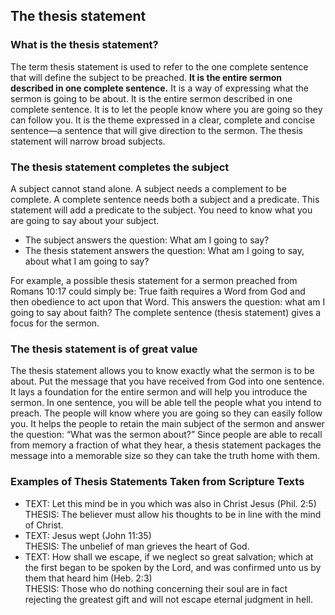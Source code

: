 ## The thesis statement

### What is the thesis statement?

The term thesis statement is used to refer to the one complete sentence that will define the subject to be preached. **It is the entire sermon described in one complete sentence.** It is a way of expressing what the sermon is going to be about. It is the entire sermon described in one complete sentence. It is to let the people know where you are going so they can follow you. It is the theme expressed in a clear, complete and concise sentence—a sentence that will give direction to the sermon. The thesis statement will narrow broad subjects.

### The thesis statement completes the subject

A subject cannot stand alone. A subject needs a complement to be complete. A complete sentence needs both a subject and a predicate. This statement will add a predicate to the subject. You need to know what you are going to say about your subject.

* The subject answers the question: What am I going to say?
* The thesis statement answers the question: What am I going to say, about what I am going to say?

For example, a possible thesis statement for a sermon preached from Romans 10:17 could simply be: True faith requires a Word from God and then obedience to act upon that Word. This answers the question: what am I going to say about faith? The complete sentence (thesis statement) gives a focus for the sermon.

### The thesis statement is of great value

The thesis statement allows you to know exactly what the sermon is to be about. Put the message that you have received from God into one sentence. It lays a foundation for the entire sermon and will help you introduce the sermon. In one sentence, you will be able tell the people what you intend to preach. The people will know where you are going so they can easily follow you. It helps the people to retain the main subject of the sermon and answer the question: “What was the sermon about?” Since people are able to recall from memory a fraction of what they hear, a thesis statement packages the message into a memorable size so they can take the truth home with them.

### Examples of Thesis Statements Taken from Scripture Texts

* TEXT: Let this mind be in you which was also in Christ Jesus (Phil. 2:5)  
	THESIS: The believer must allow his thoughts to be in line with the mind of Christ.
* TEXT: Jesus wept (John 11:35)  
	THESIS: The unbelief of man grieves the heart of God.
* TEXT: How shall we escape, if we neglect so great salvation; which at the first began to be spoken by the Lord, and was confirmed unto us by them that heard him (Heb. 2:3)  
	THESIS: Those who do nothing concerning their soul are in fact rejecting the greatest gift and will not escape eternal judgment in hell.

